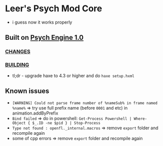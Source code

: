 # Leer's Psych Mod Core
- i guess now it works properly

## Built on [Psych Engine 1.0](https://github.com/ShadowMario/FNF-PsychEngine/tree/7addb9c)
### [CHANGES](setup/changes.md)
### [BUILDING](setup/building.md)
- tl;dr - upgrade haxe to 4.3 or higher and do `haxe setup.hxml`

## Known issues
- `[WARNING] Could not parse frame number of %nameSub% in frame named %name%` => try use full prefix name (before `0001` and etc) in animation.addByPrefix
- `Bind failed` => do in powershell: `Get-Process Powershell | Where-Object { $_.ID -ne $pid } | Stop-Process`
- `Type not found : openfl._internal.macros` => remove `export` folder and recompile again
- some of cpp errors => remove `export` folder and recompile again
